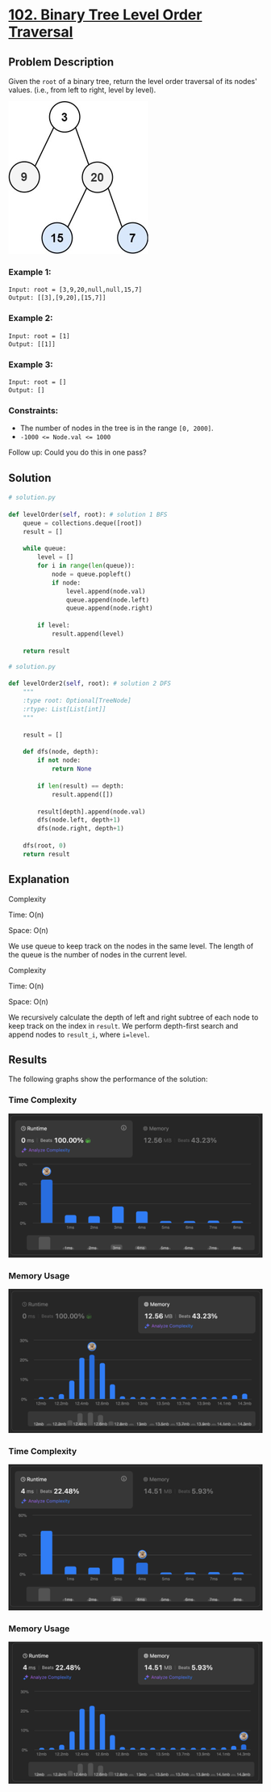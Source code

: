 # [102. Binary Tree Level Order Traversal](https://leetcode.com/problems/binary-tree-level-order-traversal/description/)


## Problem Description

Given the `root` of a binary tree, return the level order traversal of its nodes' values. (i.e., from left to right, level by level).

![Description](./desc.jpg)

### Example 1:
```plaintext
Input: root = [3,9,20,null,null,15,7]
Output: [[3],[9,20],[15,7]]
```

### Example 2:
```plaintext
Input: root = [1]
Output: [[1]]
```

### Example 3:
```plaintext
Input: root = []
Output: []
```

### Constraints:
- The number of nodes in the tree is in the range `[0, 2000]`.
- `-1000 <= Node.val <= 1000`

Follow up: Could you do this in one pass?

## Solution

```python
# solution.py

def levelOrder(self, root): # solution 1 BFS
    queue = collections.deque([root])
    result = []
    
    while queue:
        level = []
        for i in range(len(queue)):
            node = queue.popleft()
            if node:
                level.append(node.val)
                queue.append(node.left)
                queue.append(node.right)
            
        if level:
            result.append(level)

    return result
```

```python
# solution.py

def levelOrder2(self, root): # solution 2 DFS
    """
    :type root: Optional[TreeNode]
    :rtype: List[List[int]]
    """

    result = []

    def dfs(node, depth):
        if not node:
            return None

        if len(result) == depth:
            result.append([])

        result[depth].append(node.val)
        dfs(node.left, depth+1)
        dfs(node.right, depth+1)
        
    dfs(root, 0)
    return result
```

## Explanation
Complexity

Time: O(n)

Space: O(n)

We use queue to keep track on the nodes in the same level. The length of the queue is the number of nodes in the current level. 

Complexity

Time: O(n)

Space: O(n)

We recursively calculate the depth of left and right subtree of each node to keep track on the index in `result`. We perform depth-first search and append nodes to `result_i`, where `i=level`.

## Results

The following graphs show the performance of the solution:

### Time Complexity
![Time Complexity](./time1.png)

### Memory Usage
![Memory Usage](./space1.png)

### Time Complexity
![Time Complexity](./time2.png)

### Memory Usage
![Memory Usage](./space2.png)